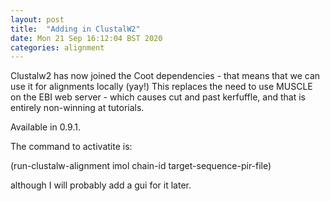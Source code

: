 ```yaml
---
layout: post
title:  "Adding in ClustalW2"
date: Mon 21 Sep 16:12:04 BST 2020
categories: alignment
---
```


Clustalw2 has now joined the Coot dependencies - that means that we can use it for alignments locally (yay!)
This replaces the need to use MUSCLE on the EBI web server - which causes cut and past kerfuffle,
and that is entirely non-winning at tutorials.

Available in 0.9.1.

The command to activatite is:

(run-clustalw-alignment imol chain-id target-sequence-pir-file)

although I will probably add a gui for it later.

